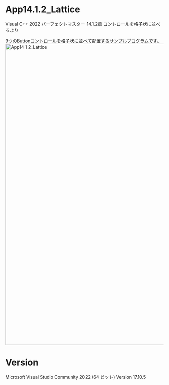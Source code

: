 # App14.1.2_Lattice
Visual C++ 2022 パーフェクトマスター 
14.1.2章 コントロールを格子状に並べるより 
 
9つのButtonコントロールを格子状に並べて配置するサンプルプログラムです。 
<img width="959" alt="App14 1 2_Lattice" src="https://github.com/user-attachments/assets/14eeba41-b72e-43b3-ab5c-0b1c53e92bcc" />

# Version
Microsoft Visual Studio Community 2022 (64 ビット) Version 17.10.5
